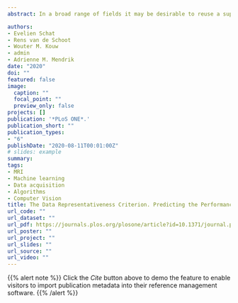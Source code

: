 ```yaml
---
abstract: In a broad range of fields it may be desirable to reuse a supervised classification algorithm and apply it to a new data set. However, generalization of such an algorithm and thus achieving a similar classification performance is only possible when the training data used to build the algorithm is similar to new unseen data one wishes to apply it to. It is often unknown in advance how an algorithm will perform on new unseen data, being a crucial reason for not deploying an algorithm at all. Therefore, tools are needed to measure the similarity of data sets. In this paper, we propose the Data Representativeness Criterion (DRC) to determine how representative a training data set is of a new unseen data set. We present a proof of principle, to see whether the DRC can quantify the similarity of data sets and whether the DRC relates to the performance of a supervised classification algorithm. We compared a number of magnetic resonance imaging (MRI) data sets, ranging from subtle to severe difference is acquisition parameters. Results indicate that, based on the similarity of data sets, the DRC is able to give an indication as to when the performance of a supervised classifier decreases. The strictness of the DRC can be set by the user, depending on what one considers to be an acceptable underperformance.

authors:
- Evelien Schat
- Rens van de Schoot
- Wouter M. Kouw
- admin
- Adrienne M. Mendrik
date: "2020"
doi: ""
featured: false
image:
  caption: ""
  focal_point: ""
  preview_only: false
projects: []
publication: '*PLoS ONE*.'
publication_short: ""
publication_types:
- "6"
publishDate: "2020-08-11T00:01:00Z"
# slides: example
summary: 
tags:
- MRI
- Machine learning
- Data acquisition
- Algorithms
- Computer Vision
title: The Data Representativeness Criterion. Predicting the Performance of Supervised Classification Based on Data Set Similarity.
url_code: ""
url_dataset: ""
url_pdf: https://journals.plos.org/plosone/article?id=10.1371/journal.pone.0237009
url_poster: ""
url_project: ""
url_slides: ""
url_source: ""
url_video: ""
---
```


{{% alert note %}}
Click the *Cite* button above to demo the feature to enable visitors to import publication metadata into their reference management software.
{{% /alert %}}

<!--{{% alert note %}}
#Click the *Slides* button above to demo Academic's Markdown slides feature.
{{% /alert %}}-->

<!--Supplementary notes can be added here, including [code and math](https://sourcethemes.com/academic/docs/writing-markdown-latex/). -->
